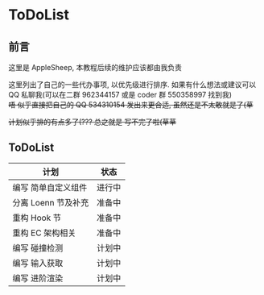 # ToDoList

## 前言

这里是 AppleSheep, 本教程后续的维护应该都由我负责

这里列出了自己的一些代办事项, 以优先级进行排序. 如果有什么想法或建议可以 QQ 私聊我(可以在二群 962344157 或是 coder 群 550358997 找到我)          
<del>唔 似乎直接把自己的 QQ 534310154 发出来更合适, 虽然还是不太敢就是了(草</del>           

<del>计划似乎排的有点多了(??? 总之就是 写不完了啦(草草</del>

## ToDoList

| 计划                          | 状态   |
| ----------------------------- | ------ |
| 编写 简单自定义组件            | 进行中 |
| 分离 Loenn 节及补充           | 准备中 |
| 重构 Hook 节                  | 准备中 |
| 重构 EC 架构相关              | 准备中 |
| 编写 碰撞检测                 | 计划中 |
| 编写 输入获取                 | 计划中 |
| 编写 进阶渲染                 | 计划中 |



